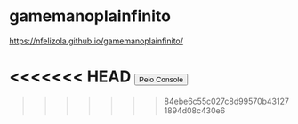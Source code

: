 # gamemanoplainfinito


https://nfelizola.github.io/gamemanoplainfinito/

<<<<<<< HEAD
<button onclick=testeconsole()>Pelo Console</button>
=======







>>>>>>> 84ebe6c55c027c8d99570b431271894d08c430e6
